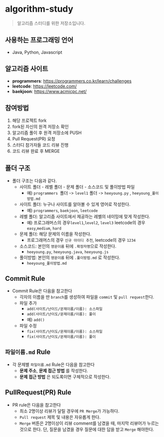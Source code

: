 # algorithm-study
> 알고리즘 스터디를 위한 저장소입니다.

## 사용하는 프로그래밍 언어
- Java, Python, Javascript

## 알고리즘 사이트
* **programmers**: https://programmers.co.kr/learn/challenges
* **leetcode**: https://leetcode.com/
* **baekjoon**: https://www.acmicpc.net/

 
## 참여방법
1. 해당 프로젝트 fork
2. fork된 자신의 원격 저장소 확인
3. 알고리즘 풀이 후 원격 저장소에 PUSH
4. Pull Request(PR) 요청
5. 스터디 참가자들 코드 리뷰 진행
6. 코드 리뷰 완료 후 MERGE


## 폴더 구조
* 폴더 구조는 다음과 같다. 
    * 사이트 폴더 - 레벨 폴더 - 문제 폴더 - 소스코드 및 풀이방법 파일
        * 예) ```programmers ```폴더 -> ```level1``` 폴더 -> ```heeyoung.py``` , ```heeyoung_풀이방법.md```
    * 사이트 폴더: 누구나 사이트를 알아볼 수 있게 영어로 작성한다.
        * 예) ```programmers```, ```baekjoon```, ```leetcode```
    * 레벨 폴더: 알고리즘 사이트에서 제공하는 레벨의 네이밍에 맞게 작성한다.
        * 예) 프로그래머스의 경우```level1```,```level2```, ```level3``` leetcode의 경우```easy```,```medium```, ```hard``` 
    * 문제 폴더: 해당 문제의 이름을 작성한다.
        * 프로그래머스의 경우 ```신규 아이디 추천```, leetcode의 경우 ```1234```
    * 소스코드: 본인의 ```영문이름``` 뒤에 ```.확장자명```으로 작성한다.
        * ```heeyoung.py```, ```heeyoung.java```, ```heeyoung.js```
    * 풀이방법: 본인의 ```영문이름``` 뒤에 ```.풀이방법.md``` 로 작성한다.
        * ```heeyoung_풀이방법.md```


## Commit Rule
* Commit Rule은 다음을 참고한다
    * 각자의 이름을 딴 ```branch```를 생성하여 파일을 ```commit``` 및 ```pull request```한다.
    * 파일 추가
		* `add(사이트/난이드/문제이름/이름): 소스파일`
		* `add(사이트/난이도/문제이름/이름): 풀이`
        * 예) `add()`
	* 파일 수정
		* `fix(사이트/난이도/문제이름/이름): 소스파일`
		* `fix(사이트/난이도/문제이름/이름): 풀이`

## ```파일이름.md``` Rule
* 각 문제별 ```파일이름.md``` Rule은  다음을 참고한다
    * **문제 주소**, **문제 접근 방법** 를 작성한다.
    * **문제 접근 방법** 은 되도록이면 구체적으로 작성한다.
    
## PullRequest(PR) Rule
* PR rule은 다음을 참고한다
    * 최소 2명이상 리뷰가 달릴 경우에 ```PR Merge```가 가능하다.
    * ```Pull request``` 제목 및 내용은 자유롭게 한다.
    * ```Merge``` 버튼은 2명이상이 리뷰 comment를 남겼을 때, 마지막 리뷰어가 누르는 것으로 한다. 단, 질문을 남겼을 경우 질문에 대한 답을 받고 ```Merge``` 해야한다.




